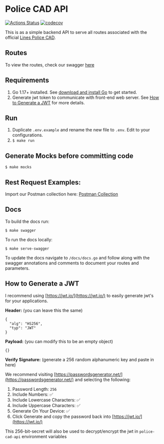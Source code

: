 # Police CAD API

[![Actions Status](https://github.com/linesmerrill/police-cad-api/actions/workflows/go.yml/badge.svg)](https://github.com/linesmerrill/police-cad-api/actions)
[![codecov](https://codecov.io/gh/linesmerrill/police-cad-api/branch/master/graph/badge.svg)](https://codecov.io/gh/linesmerrill/police-cad-api)

This is as a simple backend API to serve all routes associated with
the official [Lines Police CAD](https://github.com/Linesmerrill/police-cad).

## Routes

To view the routes, check our swagger [here](https://police-cad-api.herokuapp.com/)

## Requirements

1. Go 1.17+ installed. See [download and install Go](https://go.dev/doc/install) to get started.
2. Generate jwt token to communicate with front-end web server. See [How to Generate a JWT](#how-to-generate-a-jwt) for more details.
## Run

1. Duplicate `.env.example` and rename the new file to `.env`. Edit to your configurations.
2. `$ make run`

## Generate Mocks before committing code

`$ make mocks`

## Rest Request Examples:

Import our Postman collection here: [Postman Collection](https://github.com/Linesmerrill/police-cad-api/blob/master/docs/postman/police-cad-api.postman_collection.json)

## Docs

To build the docs run:

`$ make swagger`

To run the docs locally:

`$ make serve-swagger`

To update the docs navigate to `/docs/docs.go` and follow along with the swagger annotations and comments to
document your routes and parameters.

## How to Generate a JWT

I recommend using [https://jwt.io/](https://jwt.io/) to easily generate jwt's for your applications.

**Header:** (you can leave this the same)

```
{
  "alg": "HS256",
  "typ": "JWT"
}
```

**Payload:** (you can modify this to be an empty object)

```
{}
```

**Verify Signature:** (generate a 256 random alphanumeric key and paste in here)

We recommend visiting [https://passwordsgenerator.net/](https://passwordsgenerator.net/) and selecting the following:

1. Password Length: `256`
2. Include Numbers: ✅
3. Include Lowercase Characters: ✅ 
4. Include Uppercase Characters: ✅
5. Generate On Your Device: ✅
6. Click Generate and copy the password back into [https://jwt.io/](https://jwt.io/)

This 256-bit-secret will also be used to decrypt/encrypt the jwt in `police-cad-api` environment variables